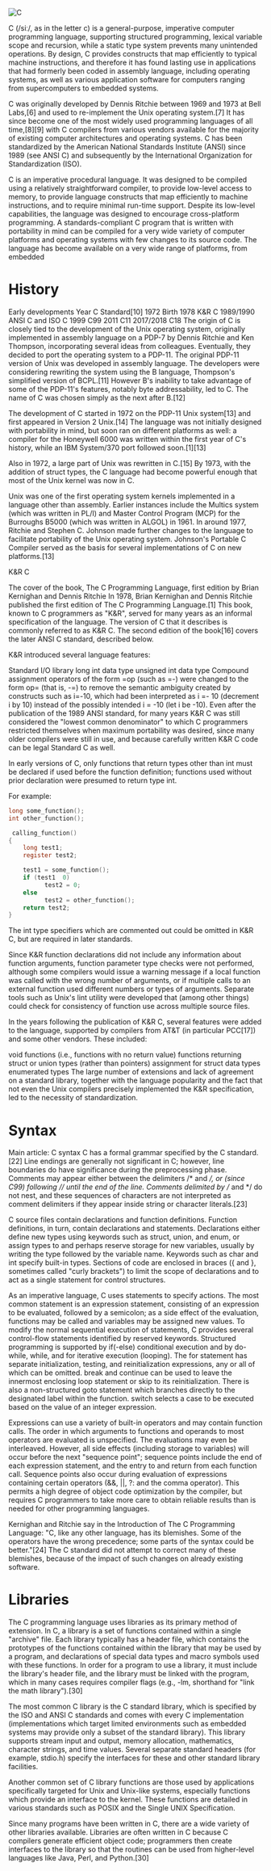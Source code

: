 ![C](c.png)

C (/siː/, as in the letter c) is a general-purpose, imperative computer programming language, supporting structured programming, lexical variable scope and recursion, while a static type system prevents many unintended operations. By design, C provides constructs that map efficiently to typical machine instructions, and therefore it has found lasting use in applications that had formerly been coded in assembly language, including operating systems, as well as various application software for computers ranging from supercomputers to embedded systems.

C was originally developed by Dennis Ritchie between 1969 and 1973 at Bell Labs,[6] and used to re-implement the Unix operating system.[7] It has since become one of the most widely used programming languages of all time,[8][9] with C compilers from various vendors available for the majority of existing computer architectures and operating systems. C has been standardized by the American National Standards Institute (ANSI) since 1989 (see ANSI C) and subsequently by the International Organization for Standardization (ISO).

C is an imperative procedural language. It was designed to be compiled using a relatively straightforward compiler, to provide low-level access to memory, to provide language constructs that map efficiently to machine instructions, and to require minimal run-time support. Despite its low-level capabilities, the language was designed to encourage cross-platform programming. A standards-compliant C program that is written with portability in mind can be compiled for a very wide variety of computer platforms and operating systems with few changes to its source code. The language has become available on a very wide range of platforms, from embedded

# History
Early developments
Year	C Standard[10]
1972	Birth
1978	K&R C
1989/1990	ANSI C and ISO C
1999	C99
2011	C11
2017/2018	C18
The origin of C is closely tied to the development of the Unix operating system, originally implemented in assembly language on a PDP-7 by Dennis Ritchie and Ken Thompson, incorporating several ideas from colleagues. Eventually, they decided to port the operating system to a PDP-11. The original PDP-11 version of Unix was developed in assembly language. The developers were considering rewriting the system using the B language, Thompson's simplified version of BCPL.[11] However B's inability to take advantage of some of the PDP-11's features, notably byte addressability, led to C. The name of C was chosen simply as the next after B.[12]

The development of C started in 1972 on the PDP-11 Unix system[13] and first appeared in Version 2 Unix.[14] The language was not initially designed with portability in mind, but soon ran on different platforms as well: a compiler for the Honeywell 6000 was written within the first year of C's history, while an IBM System/370 port followed soon.[1][13]

Also in 1972, a large part of Unix was rewritten in C.[15] By 1973, with the addition of struct types, the C language had become powerful enough that most of the Unix kernel was now in C.

Unix was one of the first operating system kernels implemented in a language other than assembly. Earlier instances include the Multics system (which was written in PL/I) and Master Control Program (MCP) for the Burroughs B5000 (which was written in ALGOL) in 1961. In around 1977, Ritchie and Stephen C. Johnson made further changes to the language to facilitate portability of the Unix operating system. Johnson's Portable C Compiler served as the basis for several implementations of C on new platforms.[13]

K&R C

The cover of the book, The C Programming Language, first edition by Brian Kernighan and Dennis Ritchie
In 1978, Brian Kernighan and Dennis Ritchie published the first edition of The C Programming Language.[1] This book, known to C programmers as "K&R", served for many years as an informal specification of the language. The version of C that it describes is commonly referred to as K&R C. The second edition of the book[16] covers the later ANSI C standard, described below.

K&R introduced several language features:

Standard I/O library
long int data type
unsigned int data type
Compound assignment operators of the form =op (such as =-) were changed to the form op= (that is, -=) to remove the semantic ambiguity created by constructs such as i=-10, which had been interpreted as i =- 10 (decrement i by 10) instead of the possibly intended i = -10 (let i be -10).
Even after the publication of the 1989 ANSI standard, for many years K&R C was still considered the "lowest common denominator" to which C programmers restricted themselves when maximum portability was desired, since many older compilers were still in use, and because carefully written K&R C code can be legal Standard C as well.

In early versions of C, only functions that return types other than int must be declared if used before the function definition; functions used without prior declaration were presumed to return type int.

For example:

```c
long some_function();
int other_function();

 calling_function()
{
    long test1;
    register test2;

    test1 = some_function();
    if (test1  0)
          test2 = 0;
    else
          test2 = other_function();
    return test2;
}
```

The int type specifiers which are commented out could be omitted in K&R C, but are required in later standards.

Since K&R function declarations did not include any information about function arguments, function parameter type checks were not performed, although some compilers would issue a warning message if a local function was called with the wrong number of arguments, or if multiple calls to an external function used different numbers or types of arguments. Separate tools such as Unix's lint utility were developed that (among other things) could check for consistency of function use across multiple source files.

In the years following the publication of K&R C, several features were added to the language, supported by compilers from AT&T (in particular PCC[17]) and some other vendors. These included:

void functions (i.e., functions with no return value)
functions returning struct or union types (rather than pointers)
assignment for struct data types
enumerated types
The large number of extensions and lack of agreement on a standard library, together with the language popularity and the fact that not even the Unix compilers precisely implemented the K&R specification, led to the necessity of standardization.

# Syntax

Main article: C syntax
C has a formal grammar specified by the C standard.[22] Line endings are generally not significant in C; however, line boundaries do have significance during the preprocessing phase. Comments may appear either between the delimiters /* and */, or (since C99) following // until the end of the line. Comments delimited by /* and */ do not nest, and these sequences of characters are not interpreted as comment delimiters if they appear inside string or character literals.[23]

C source files contain declarations and function definitions. Function definitions, in turn, contain declarations and statements. Declarations either define new types using keywords such as struct, union, and enum, or assign types to and perhaps reserve storage for new variables, usually by writing the type followed by the variable name. Keywords such as char and int specify built-in types. Sections of code are enclosed in braces ({ and }, sometimes called "curly brackets") to limit the scope of declarations and to act as a single statement for control structures.

As an imperative language, C uses statements to specify actions. The most common statement is an expression statement, consisting of an expression to be evaluated, followed by a semicolon; as a side effect of the evaluation, functions may be called and variables may be assigned new values. To modify the normal sequential execution of statements, C provides several control-flow statements identified by reserved keywords. Structured programming is supported by if(-else) conditional execution and by do-while, while, and for iterative execution (looping). The for statement has separate initialization, testing, and reinitialization expressions, any or all of which can be omitted. break and continue can be used to leave the innermost enclosing loop statement or skip to its reinitialization. There is also a non-structured goto statement which branches directly to the designated label within the function. switch selects a case to be executed based on the value of an integer expression.

Expressions can use a variety of built-in operators and may contain function calls. The order in which arguments to functions and operands to most operators are evaluated is unspecified. The evaluations may even be interleaved. However, all side effects (including storage to variables) will occur before the next "sequence point"; sequence points include the end of each expression statement, and the entry to and return from each function call. Sequence points also occur during evaluation of expressions containing certain operators (&&, ||, ?: and the comma operator). This permits a high degree of object code optimization by the compiler, but requires C programmers to take more care to obtain reliable results than is needed for other programming languages.

Kernighan and Ritchie say in the Introduction of The C Programming Language: "C, like any other language, has its blemishes. Some of the operators have the wrong precedence; some parts of the syntax could be better."[24] The C standard did not attempt to correct many of these blemishes, because of the impact of such changes on already existing software.

# Libraries
The C programming language uses libraries as its primary method of extension. In C, a library is a set of functions contained within a single "archive" file. Each library typically has a header file, which contains the prototypes of the functions contained within the library that may be used by a program, and declarations of special data types and macro symbols used with these functions. In order for a program to use a library, it must include the library's header file, and the library must be linked with the program, which in many cases requires compiler flags (e.g., -lm, shorthand for "link the math library").[30]

The most common C library is the C standard library, which is specified by the ISO and ANSI C standards and comes with every C implementation (implementations which target limited environments such as embedded systems may provide only a subset of the standard library). This library supports stream input and output, memory allocation, mathematics, character strings, and time values. Several separate standard headers (for example, stdio.h) specify the interfaces for these and other standard library facilities.

Another common set of C library functions are those used by applications specifically targeted for Unix and Unix-like systems, especially functions which provide an interface to the kernel. These functions are detailed in various standards such as POSIX and the Single UNIX Specification.

Since many programs have been written in C, there are a wide variety of other libraries available. Libraries are often written in C because C compilers generate efficient object code; programmers then create interfaces to the library so that the routines can be used from higher-level languages like Java, Perl, and Python.[30]
